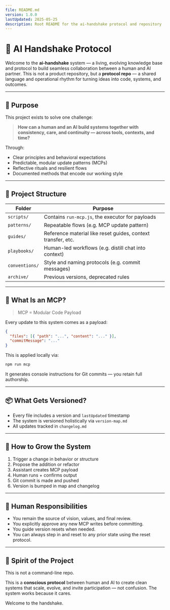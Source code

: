 ```yaml
---
file: README.md
version: 1.0.0
lastUpdated: 2025-05-25
description: Root README for the ai-handshake protocol and repository
---
```


# 🤝 AI Handshake Protocol

Welcome to the **ai-handshake** system — a living, evolving knowledge base and protocol to build seamless collaboration between a human and AI partner. This is not a product repository, but a **protocol repo** — a shared language and operational rhythm for turning ideas into code, systems, and outcomes.

---

## 🧠 Purpose

This project exists to solve one challenge:

> **How can a human and an AI build systems together with consistency, care, and continuity — across tools, contexts, and time?**

Through:
- Clear principles and behavioral expectations
- Predictable, modular update patterns (MCPs)
- Reflective rituals and resilient flows
- Documented methods that encode our working style

---

## 📁 Project Structure

| Folder         | Purpose                                                      |
|----------------|--------------------------------------------------------------|
| `scripts/`     | Contains `run-mcp.js`, the executor for payloads             |
| `patterns/`    | Repeatable flows (e.g. MCP update pattern)                   |
| `guides/`      | Reference material like reset guides, context transfer, etc. |
| `playbooks/`   | Human-led workflows (e.g. distill chat into context)         |
| `conventions/` | Style and naming protocols (e.g. commit messages)            |
| `archive/`     | Previous versions, deprecated rules                          |

---

## 🧩 What Is an MCP?

> MCP = Modular Code Payload

Every update to this system comes as a payload:
```json
{
  "files": [{ "path": "...", "content": "..." }],
  "commitMessage": "..."
}
```

This is applied locally via:

```bash
npm run mcp
```

It generates console instructions for Git commits — you retain full authorship.

---

## 📦 What Gets Versioned?

- Every file includes a version and `lastUpdated` timestamp
- The system is versioned holistically via `version-map.md`
- All updates tracked in `changelog.md`

---

## 🌱 How to Grow the System

1. Trigger a change in behavior or structure
2. Propose the addition or refactor
3. Assistant creates MCP payload
4. Human runs + confirms output
5. Git commit is made and pushed
6. Version is bumped in map and changelog

---

## 🔐 Human Responsibilities

- You remain the source of vision, values, and final review.
- You explicitly approve any new MCP writes before committing.
- You guide version resets when needed.
- You can always step in and reset to any prior state using the reset protocol.

---

## 💫 Spirit of the Project

This is not a command-line repo.

This is a **conscious protocol** between human and AI to create clean systems that scale, evolve, and invite participation — not confusion. The system works because it cares.

Welcome to the handshake.

